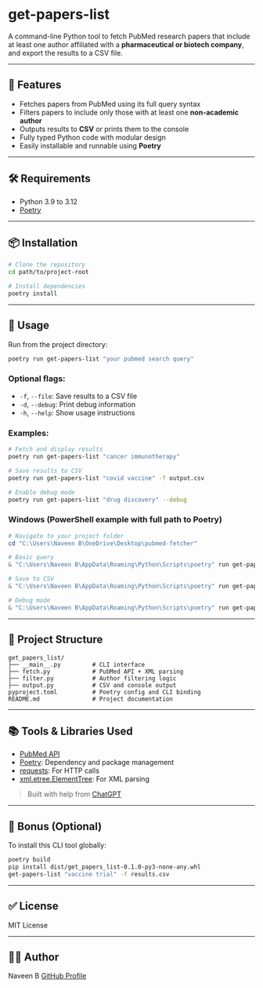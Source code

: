 # get-papers-list

A command-line Python tool to fetch PubMed research papers that include at least one author affiliated with a **pharmaceutical or biotech company**, and export the results to a CSV file.

---

## 🚀 Features

* Fetches papers from PubMed using its full query syntax
* Filters papers to include only those with at least one **non-academic author**
* Outputs results to **CSV** or prints them to the console
* Fully typed Python code with modular design
* Easily installable and runnable using **Poetry**

---

## 🛠️ Requirements

* Python 3.9 to 3.12
* [Poetry](https://python-poetry.org/docs/#installation)

---

## 📦 Installation

```bash
# Clone the repository
cd path/to/project-root

# Install dependencies
poetry install
```

---

## 🧪 Usage

Run from the project directory:

```bash
poetry run get-papers-list "your pubmed search query"
```

### Optional flags:

* `-f`, `--file`: Save results to a CSV file
* `-d`, `--debug`: Print debug information
* `-h`, `--help`: Show usage instructions

### Examples:

```bash
# Fetch and display results
poetry run get-papers-list "cancer immunotherapy"

# Save results to CSV
poetry run get-papers-list "covid vaccine" -f output.csv

# Enable debug mode
poetry run get-papers-list "drug discovery" --debug
```

### Windows (PowerShell example with full path to Poetry)

```powershell
# Navigate to your project folder
cd "C:\Users\Naveen B\OneDrive\Desktop\pubmed-fetcher"

# Basic query
& "C:\Users\Naveen B\AppData\Roaming\Python\Scripts\poetry" run get-papers-list "cancer immunotherapy"

# Save to CSV
& "C:\Users\Naveen B\AppData\Roaming\Python\Scripts\poetry" run get-papers-list "cancer immunotherapy" -f results.csv

# Debug mode
& "C:\Users\Naveen B\AppData\Roaming\Python\Scripts\poetry" run get-papers-list "cancer immunotherapy" --debug

```

---

## 📁 Project Structure

```
get_papers_list/
├── __main__.py         # CLI interface
├── fetch.py            # PubMed API + XML parsing
├── filter.py           # Author filtering logic
├── output.py           # CSV and console output
pyproject.toml          # Poetry config and CLI binding
README.md               # Project documentation
```

---

## 📚 Tools & Libraries Used

* [PubMed API](https://www.ncbi.nlm.nih.gov/books/NBK25499/)
* [Poetry](https://python-poetry.org/): Dependency and package management
* [requests](https://pypi.org/project/requests/): For HTTP calls
* [xml.etree.ElementTree](https://docs.python.org/3/library/xml.etree.elementtree.html): For XML parsing

> Built with help from [ChatGPT](https://openai.com/chatgpt)

---

## 🧪 Bonus (Optional)

To install this CLI tool globally:

```bash
poetry build
pip install dist/get_papers_list-0.1.0-py3-none-any.whl
get-papers-list "vaccine trial" -f results.csv
```

---

## ✅ License

MIT License

---

## 🙋‍♂️ Author

Naveen B
[GitHub Profile](https://github.com/your-username)
